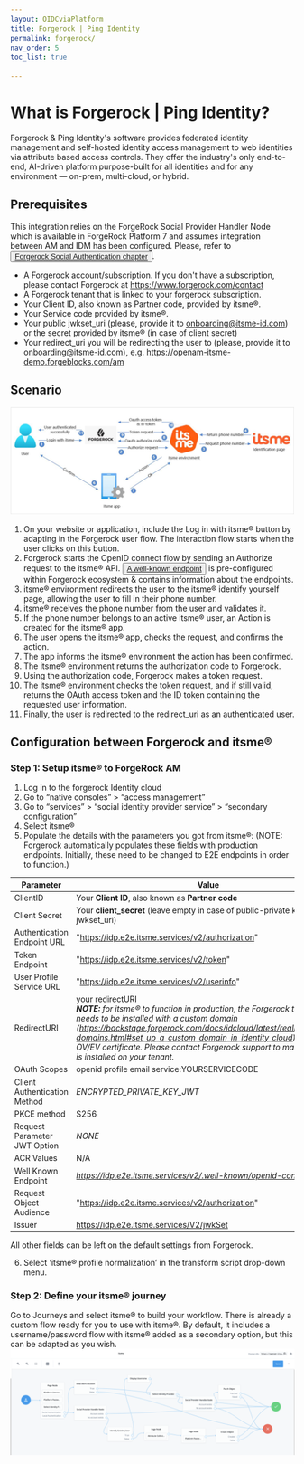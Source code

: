 ```yaml
---
layout: OIDCviaPlatform
title: Forgerock | Ping Identity
permalink: forgerock/
nav_order: 5
toc_list: true

---
```


# What is Forgerock | Ping Identity?

Forgerock & Ping Identity's software provides federated identity management and self-hosted identity access management to web identities via attribute based access controls. They offer the industry's only end-to-end, AI-driven platform purpose-built for all identities and for any environment — on-prem, multi-cloud, or hybrid.

## Prerequisites

This integration relies on the ForgeRock Social Provider Handler Node which is available in ForgeRock Platform 7 and assumes integration between AM and IDM has been configured. Please, refer to <button type="button"><a href="https://backstage.forgerock.com/docs/platform/7.2/platform-self-service/social-registration.html" target="blank">Forgerock Social Authentication chapter</a></button>.

* A Forgerock account/subscription. If you don't have a subscription, please contact Forgerock at https://www.forgerock.com/contact
* A Forgerock tenant that is linked to your forgerock subscription.
* Your Client ID, also known as Partner code, provided by itsme®.
* Your Service code provided by itsme®.
* Your public jwkset_uri (please, provide it to onboarding@itsme-id.com) or the secret provided by itsme® (in case of client secret)
* Your redirect_uri you will be redirecting the user to (please, provide it to onboarding@itsme-id.com), e.g. https://openam-itsme-demo.forgeblocks.com/am

## Scenario

![itsme-Forgerock schema](./forgerock/itsme-forgerock-schema.jpg)

1. On your website or application, include the Log in with itsme® button by adapting in
the Forgerock user flow. The interaction flow starts when the user clicks on this
button.
2. Forgerock starts the OpenID connect flow by sending an Authorize request to the
itsme® API. <button type="button"><a href="https://belgianmobileid.github.io/doc/authentication/#itsme-discovery-document" target="blank">A well-known endpoint</a></button>  is pre-configured within Forgerock ecosystem & contains information about the endpoints.
3. itsme® environment redirects the user to the itsme® identify yourself page, allowing
the user to fill in their phone number.
4. itsme® receives the phone number from the user and validates it.
5. If the phone number belongs to an active itsme® user, an Action is created for the
itsme® app.
6. The user opens the itsme® app, checks the request, and confirms the action.
7. The app informs the itsme® environment the action has been confirmed.
8. The itsme® environment returns the authorization code to Forgerock.
9. Using the authorization code, Forgerock makes a token request.
10. The itsme® environment checks the token request, and if still valid, returns the OAuth
access token and the ID token containing the requested user information.
11. Finally, the user is redirected to the redirect_uri as an authenticated user.

## Configuration between Forgerock and itsme®
### Step 1: Setup itsme® to ForgeRock AM
1. Log in to the forgerock Identity cloud
2. Go to “native consoles” > “access management”
3. Go to “services” > “social identity provider service” > “secondary configuration”
4. Select itsme®
5. Populate the details with the parameters you got from itsme®:
(NOTE: Forgerock automatically populates these fields with production endpoints.
Initially, these need to be changed to E2E endpoints in order to function.)

| Parameter | Value |
| --- | --- |
| ClientID | Your **Client ID**, also known as **Partner code** |
| Client Secret | Your **client_secret** (leave empty in case of public-private key pair, i.e. jwkset_uri) |
| Authentication Endpoint URL | "https://idp.e2e.itsme.services/v2/authorization" |
| Token Endpoint | "https://idp.e2e.itsme.services/v2/token" |
| User Profile Service URL | "https://idp.e2e.itsme.services/v2/userinfo" |
| RedirectURI | your redirectURI <br>_**NOTE:** for itsme® to function in production, the Forgerock tenant needs to be installed with a custom domain (https://backstage.forgerock.com/docs/idcloud/latest/realms/custom-domains.html#set_up_a_custom_domain_in_identity_cloud) and an OV/EV certificate. Please contact Forgerock support to make sure this is installed on your tenant._ |
| OAuth Scopes | openid profile email service:YOURSERVICECODE |
| Client Authentication Method | _ENCRYPTED_PRIVATE_KEY_JWT_ |
| PKCE method | S256 |
| Request Parameter JWT Option | _NONE_ |
| ACR Values | N/A |
| Well Known Endpoint | _https://idp.e2e.itsme.services/v2/.well-known/openid-configuration_ |
| Request Object Audience | "https://idp.e2e.itsme.services/v2/authorization" |
| Issuer | https://idp.e2e.itsme.services/V2/jwkSet |

All other fields can be left on the default settings from Forgerock.

6. Select ‘itsme® profile normalization’ in the transform script drop-down menu.

### Step 2: Define your itsme® journey

Go to Journeys and select itsme® to build your workflow. There is already a custom flow ready
for you to use with itsme®. By default, it includes a username/password flow with itsme® added
as a secondary option, but this can be adapted as you wish.
![itsme tenant tree](./forgerock/tree.png)
